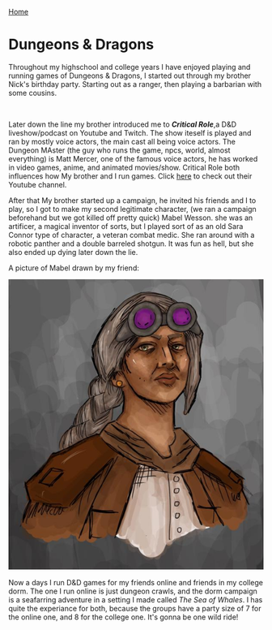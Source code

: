 <p><a href="README.md">Home</a></p>
<h1 id="dungeons-dragons">Dungeons &amp; Dragons</h1>
<p>Throughout my highschool and college years I have enjoyed playing and running games of Dungeons &amp; Dragons, I started out through my brother Nick&#39;s birthday party. Starting out as a ranger, then playing a barbarian with some cousins.</p>
<p><img src="https://upload.wikimedia.org/wikipedia/en/d/d3/Critical_Role_logo%2C_from_social_media_2020.jpg" alt=""></p>
<p>Later down the line my brother introduced me to <strong><em>Critical Role</em></strong>,a D&amp;D liveshow/podcast on Youtube and Twitch. The show iteself is played and ran by mostly voice actors, the main cast all being voice actors. The Dungeon MAster (the guy who runs the game, npcs, world, almost everything) is Matt Mercer, one of the famous voice actors, he has worked in video games, anime, and animated movies/show. Critical Role both influences how My brother and I run games. Click <a href="https://www.youtube.com/c/criticalrole">here</a> to check out their Youtube channel.</p>
<p>After that My brother started up a campaign, he invited his friends and I to play, so I got to make my second legitimate character, (we ran a campaign beforehand but we got killed off pretty quick) Mabel Wesson. she was an artificer, a magical inventor of sorts, but I played sort of as an old Sara Connor type of character, a veteran combat medic. She ran around with a robotic panther and a double barreled shotgun. It was fun as hell, but she also ended up dying later down the lie.</p>
<p>A picture of Mabel drawn by my friend:</p>
<p><img src="Mabel_Wesson.jpg" alt=""></p>
<p>Now a days I run D&amp;D games for my friends online and friends in my college dorm. The one I run online is just dungeon crawls, and the dorm campaign is a seafarring adventure in a setting I made called <em>The Sea of Whales</em>. I has quite the experiance for both, because the groups have a party size of 7 for the online one, and 8 for the college one. It&#39;s gonna be one wild ride!</p>

